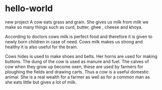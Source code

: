 # hello-world
new project
A cow eats grass and grain. She gives us milk from milk we make so many things such as curd, butter, ghee , cheese and khoya.

According to doctors cows milk is perfect food and therefore it is given to newly born children in case of need. Cows milk makes us strong and healthy it is also useful for the brain.

Cows hides is used to make shoes and belts. Her horns are used for making buttons. The dung of the cow is used as manure and fuel. The calves of cow when they grow up become oxen, these are used by farmers for ploughing the fields and drawing carts. Thus a cow is a useful domestic animal. She is a real wealth for a farmer as well as for a common man as she eats little but gives a lot of milk.


